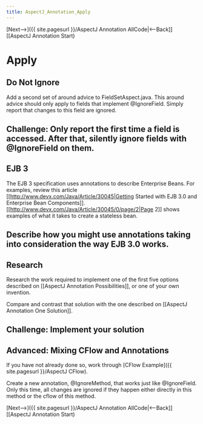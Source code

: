 ```yaml
---
title: AspectJ_Annotation_Apply
---
```

[Next-->]({{ site.pagesurl }}/AspectJ Annotation AllCode|<--Back]] [[AspectJ Annotation Start)

# Apply

## Do Not Ignore
Add a second set of around advice to FieldSetAspect.java. This around advice should only apply to fields that implement @IgnoreField. Simply report that changes to this field are ignored.

**Challenge:** Only report the first time a field is accessed. After that, silently ignore fields with @IgnoreField on them.
----
## EJB 3
The EJB 3 specification uses annotations to describe Enterprise Beans. For examples, review this article [[http://www.devx.com/Java/Article/30045|Getting Started with EJB 3.0 and Enterprise Bean Components]]. [[http://www.devx.com/Java/Article/30045/0/page/2|Page 2]] shows examples of what it takes to create a stateless bean.

Describe how you might use annotations taking into consideration the way EJB 3.0 works.
----
## Research
Research the work required to implement one of the first five options described on [[AspectJ Annotation Possibilities]], or one of your own invention.

Compare and contrast that solution with the one described on [[AspectJ Annotation One Solution]].

**Challenge:** Implement your solution
----
## Advanced: Mixing CFlow and Annotations
If you have not already done so, work through [CFlow Example]({{ site.pagesurl }}/AspectJ CFlow).

Create a new annotation, @IgnoreMethod, that works just like @IgnoreField. Only this time, all changes are ignored if they happen either directly in this method or the cflow of this method.

[Next-->]({{ site.pagesurl }}/AspectJ Annotation AllCode|<--Back]] [[AspectJ Annotation Start)
